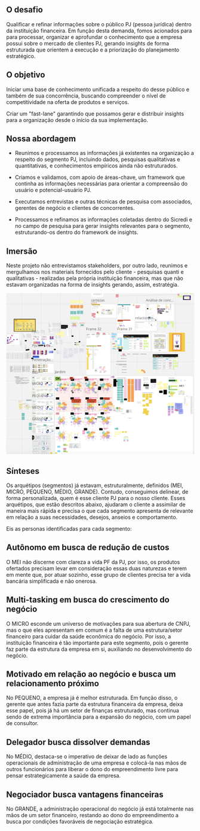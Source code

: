 ## O desafio

Qualificar e refinar informações sobre o público PJ (pessoa jurídica) dentro da instituição financeira. 
Em função desta demanda, fomos acionados para para processar, organizar e aprofundar o conhecimento que a empresa possui sobre o mercado de clientes PJ, gerando insights de forma estruturada que orientem a execução e a priorização do planejamento estratégico.

## O objetivo

Iniciar uma base de conhecimento unificada a respeito do desse público e também de sua concorrência, buscando compreender o nível de competitividade na oferta de produtos e serviços. 

Criar um "fast-lane" garantindo que possamos gerar e distribuir insights para a organização desde o início da sua implementação.

## Nossa abordagem

- Reunimos e processamos as informações já existentes na organização a respeito do segmento PJ, incluindo dados, pesquisas qualitativas e quantitativas, e conhecimentos empíricos ainda não estruturados.
  
- Criamos e validamos, com apoio de áreas-chave, um framework que continha as informações necessárias para orientar a compreensão do usuário e potencial-usuário PJ.
  
- Executamos entrevistas e outras técnicas de pesquisa com associados, gerentes de negócio e clientes de concorrentes.
  
- Processamos e refinamos as informações coletadas dentro do Sicredi e no campo de pesquisa para gerar insights relevantes para o segmento, estruturando-os dentro do framework de insights.

## Imersão

Neste projeto não entrevistamos stakeholders, por outro lado, reunimos e mergulhamos nos materiais fornecidos pelo cliente - pesquisas quanti e qualitativas - realizadas pela própria instituição financeira, mas que não estavam organizadas na forma de insights gerando, assim, estratégia.

![Sicredi PJ blueprint](images/sicredi-pj-blueprint.png)

## Sínteses

Os arquétipos (segmentos) já estavam, estruturalmente, definidos (MEI, MICRO, PEQUENO, MÉDIO, GRANDE). Contudo, conseguimos delinear, de forma personalizada, quem é esse cliente PJ para o nosso cliente. Esses arquétipos, que estão descritos abaixo, ajudaram o cliente a assimilar de maneira mais rápida e precisa o que cada segmento apresenta de relevante em relação a suas necessidades, desejos, anseios e comportamento.

Eis as personas identificadas para cada segmento:

## Autônomo em busca de redução de custos
O MEI não discerne com clareza a vida PF da PJ, por isso, os produtos ofertados precisam levar em consideração essas duas naturezas e terem em mente que, por atuar sozinho, esse grupo de clientes precisa ter a vida bancária simplificada e não onerosa.

## Multi-tasking em busca do crescimento do negócio
O MICRO esconde um universo de motivações para sua abertura de CNPJ, mas o que eles apresentam em comum é a falta de uma estrutura/setor financeiro para cuidar da saúde econômica do negócio. Por isso, a instituição financeira é tão importante para este segmento, pois o gerente faz parte da estrutura da empresa em si, auxiliando no desenvolvimento do negócio.

## Motivado em relação ao negócio e busca um relacionamento próximo
No PEQUENO, a empresa já é melhor estruturada. Em função disso, o gerente que antes fazia parte da estrutura financeira da empresa, deixa esse papel, pois já há um setor de finanças estruturado, mas continua sendo de extrema importância para a expansão do negócio, com um papel de consultor.

## Delegador busca dissolver demandas
No MÉDIO, destaca-se o imperativo de deixar de lado as funções operacionais de administração de uma empresa e colocá-la nas mãos de outros funcionários para liberar o dono do empreendimento livre para pensar estrategicamente a saúde da empresa.

## Negociador busca vantagens financeiras
No GRANDE, a administração operacional do negócio já está totalmente nas mãos de um setor financeiro, restando ao dono do empreendimento a busca por condições favoráveis de negociação estratégica.
